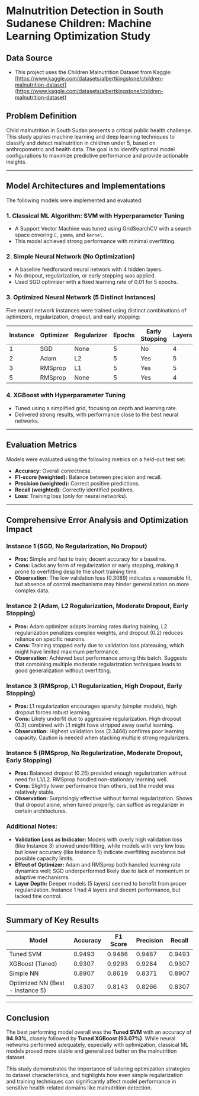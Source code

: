 # Malnutrition Detection in South Sudanese Children: Machine Learning Optimization Study

## Data Source

* This project uses the Children Malnutrition Dataset from Kaggle: [https://www.kaggle.com/datasets/albertkingstone/children-malnutrition-dataset](https://www.kaggle.com/datasets/albertkingstone/children-malnutrition-dataset)

## Problem Definition

Child malnutrition in South Sudan presents a critical public health challenge. This study applies machine learning and deep learning techniques to classify and detect malnutrition in children under 5, based on anthropometric and health data. The goal is to identify optimal model configurations to maximize predictive performance and provide actionable insights.

---

## Model Architectures and Implementations

The following models were implemented and evaluated:

### 1. Classical ML Algorithm: SVM with Hyperparameter Tuning

* A Support Vector Machine was tuned using GridSearchCV with a search space covering `C`, `gamma`, and `kernel`.
* This model achieved strong performance with minimal overfitting.

### 2. Simple Neural Network (No Optimization)

* A baseline feedforward neural network with 4 hidden layers.
* No dropout, regularization, or early stopping was applied.
* Used SGD optimizer with a fixed learning rate of 0.01 for 5 epochs.

### 3. Optimized Neural Network (5 Distinct Instances)

Five neural network instances were trained using distinct combinations of optimizers, regularization, dropout, and early stopping:

| Instance | Optimizer | Regularizer | Epochs | Early Stopping | Layers | Learning Rate | Dropout Rate | Accuracy | F1 Score | Precision | Recall | Val Loss |
| -------- | --------- | ----------- | ------ | -------------- | ------ | ------------- | ------------ | -------- | -------- | --------- | ------ | -------- |
| 1        | SGD       | None        | 5      | No             | 4      | 0.01          | 0.0          | 0.8827   | 0.8530   | 0.8264    | 0.8827 | 0.3089   |
| 2        | Adam      | L2          | 5      | Yes            | 5      | 0.09          | 0.2          | 0.8840   | 0.8548   | 0.8294    | 0.8840 | 0.5028   |
| 3        | RMSprop   | L1          | 5      | Yes            | 5      | 0.09          | 0.3          | 0.8547   | 0.8339   | 0.8317    | 0.8547 | 2.3466   |
| 5        | RMSprop   | None        | 5      | Yes            | 4      | 0.07          | 0.25         | 0.8307   | 0.8143   | 0.8266    | 0.8307 | 0.4176   |

### 4. XGBoost with Hyperparameter Tuning

* Tuned using a simplified grid, focusing on depth and learning rate.
* Delivered strong results, with performance close to the best neural networks.

---

## Evaluation Metrics

Models were evaluated using the following metrics on a held-out test set:

* **Accuracy:** Overall correctness.
* **F1-score (weighted):** Balance between precision and recall.
* **Precision (weighted):** Correct positive predictions.
* **Recall (weighted):** Correctly identified positives.
* **Loss:** Training loss (only for neural networks).

---

## Comprehensive Error Analysis and Optimization Impact

### Instance 1 (SGD, No Regularization, No Dropout)

* **Pros:** Simple and fast to train; decent accuracy for a baseline.
* **Cons:** Lacks any form of regularization or early stopping, making it prone to overfitting despite the short training time.
* **Observation:** The low validation loss (0.3089) indicates a reasonable fit, but absence of control mechanisms may hinder generalization on more complex data.

### Instance 2 (Adam, L2 Regularization, Moderate Dropout, Early Stopping)

* **Pros:** Adam optimizer adapts learning rates during training, L2 regularization penalizes complex weights, and dropout (0.2) reduces reliance on specific neurons.
* **Cons:** Training stopped early due to validation loss plateauing, which might have limited maximum performance.
* **Observation:** Achieved best performance among this batch. Suggests that combining multiple moderate regularization techniques leads to good generalization without overfitting.

### Instance 3 (RMSprop, L1 Regularization, High Dropout, Early Stopping)

* **Pros:** L1 regularization encourages sparsity (simpler models), high dropout forces robust learning.
* **Cons:** Likely underfit due to aggressive regularization. High dropout (0.3) combined with L1 might have stripped away useful learning.
* **Observation:** Highest validation loss (2.3466) confirms poor learning capacity. Caution is needed when stacking multiple strong regularizers.

### Instance 5 (RMSprop, No Regularization, Moderate Dropout, Early Stopping)

* **Pros:** Balanced dropout (0.25) provided enough regularization without need for L1/L2. RMSprop handled non-stationary learning well.
* **Cons:** Slightly lower performance than others, but the model was relatively stable.
* **Observation:** Surprisingly effective without formal regularization. Shows that dropout alone, when tuned properly, can suffice as regularizer in certain architectures.

### Additional Notes:

* **Validation Loss as Indicator:** Models with overly high validation loss (like Instance 3) showed underfitting, while models with very low loss but lower accuracy (like Instance 5) indicate overfitting avoidance but possible capacity limits.
* **Effect of Optimizer:** Adam and RMSprop both handled learning rate dynamics well; SGD underperformed likely due to lack of momentum or adaptive mechanisms.
* **Layer Depth:** Deeper models (5 layers) seemed to benefit from proper regularization. Instance 1 had 4 layers and decent performance, but lacked fine control.

---

## Summary of Key Results

| Model                            | Accuracy | F1 Score | Precision | Recall |
| -------------------------------- | -------- | -------- | --------- | ------ |
| Tuned SVM                        | 0.9493   | 0.9486   | 0.9487    | 0.9493 |
| XGBoost (Tuned)                  | 0.9307   | 0.9293   | 0.9284    | 0.9307 |
| Simple NN                        | 0.8907   | 0.8619   | 0.8371    | 0.8907 |
| Optimized NN (Best - Instance 5) | 0.8307   | 0.8143   | 0.8266    | 0.8307 |

---

## Conclusion

The best performing model overall was the **Tuned SVM** with an accuracy of **94.93%**, closely followed by **Tuned XGBoost (93.07%)**. While neural networks performed adequately, especially with optimization, classical ML models proved more stable and generalized better on the malnutrition dataset.

This study demonstrates the importance of tailoring optimization strategies to dataset characteristics, and highlights how even simple regularization and training techniques can significantly affect model performance in sensitive health-related domains like malnutrition detection.
